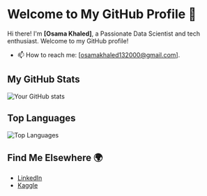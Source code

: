 # Welcome to My GitHub Profile 👋

Hi there! I'm **[Osama Khaled]**, a Passionate Data Scientist and tech enthusiast. Welcome to my GitHub profile!


- 📫 How to reach me: [osamakhaled132000@gmail.com].

## My GitHub Stats
![Your GitHub stats](https://github-readme-stats.vercel.app/api?username=YourGitHubUsername&show_icons=true&theme=radical)

## Top Languages
![Top Languages](https://github-readme-stats.vercel.app/api/top-langs/?username=YourGitHubUsername&layout=compact&theme=radical)

## Find Me Elsewhere 🌍
- [LinkedIn](https://www.linkedin.com/in/osama-khaled-739984218/)
- [Kaggle](https://www.kaggle.com/osamaakhaled)
